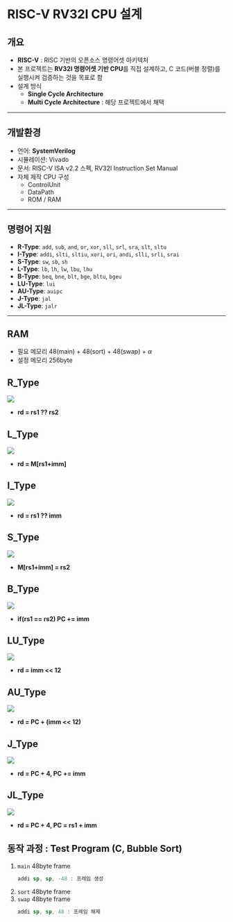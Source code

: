 # RISC-V RV32I CPU 설계

## 개요
- **RISC-V** : RISC 기반의 오픈소스 명령어셋 아키텍처
- 본 프로젝트는 **RV32I 명령어셋 기반 CPU**를 직접 설계하고,
  C 코드(버블 정렬)를 실행시켜 검증하는 것을 목표로 함
- 설계 방식  
  - **Single Cycle Architecture**
  - **Multi Cycle Architecture** : 해당 프로젝트에서 채택

---

## 개발환경
- 언어: **SystemVerilog**
- 시뮬레이션: Vivado
- 문서: RISC-V ISA v2.2 스펙, RV32I Instruction Set Manual
- 자체 제작 CPU 구성  
  - ControlUnit  
  - DataPath  
  - ROM / RAM  

---

## 명령어 지원
- **R-Type**: `add`, `sub`, `and`, `or`, `xor`, `sll`, `srl`, `sra`, `slt`, `sltu`
- **I-Type**: `addi`, `slti`, `sltiu`, `xori`, `ori`, `andi`, `slli`, `srli`, `srai`
- **S-Type**: `sw`, `sb`, `sh`
- **L-Type**: `lb`, `lh`, `lw`, `lbu`, `lhu`
- **B-Type**: `beq`, `bne`, `blt`, `bge`, `bltu`, `bgeu`
- **LU-Type**: `lui`
- **AU-Type**: `auipc`
- **J-Type**: `jal`
- **JL-Type**: `jalr`

---

## RAM
- 필요 메모리 48(main) + 48(sort) + 48(swap) + $\alpha$
- 설정 메모리 256byte

## R_Type
<img src="./image/diagram_R-type.jpg"><img>
- **rd = rs1 ?? rs2**


## L_Type
<img src="./image/diagram_L-type.jpg"><img>
- **rd = M[rs1+imm]**

## I_Type
<img src="./image/diagram_I-type.jpg"><img>
- **rd = rs1 ?? imm**

## S_Type
<img src="./image/diagram_S-type.jpg"><img>
- **M[rs1+imm] = rs2**

## B_Type
<img src="./image/diagram_B-type.jpg"><img>
- **if(rs1 == rs2) PC += imm**

## LU_Type
<img src="./image/diagram_LU-type.jpg"><img>
- **rd = imm << 12**

## AU_Type
<img src="./image/diagram_AU-type.jpg"><img>
- **rd = PC + (imm << 12)**

## J_Type
<img src="./image/diagram_J-type.jpg"><img>
- **rd = PC + 4, PC += imm**

## JL_Type
<img src="./image/diagram_JL-type.jpg"><img>
- **rd = PC + 4, PC = rs1 + imm**

## 동작 과정 : Test Program (C, Bubble Sort)
1. `main` 48byte frame
   ```asm
   addi sp, sp, -48 : 프레임 생성
   ```
2. `sort` 48byte frame
3. `swap` 48byte frame
   ```asm
   addi sp, sp, 48 : 프레임 해제
   ```
